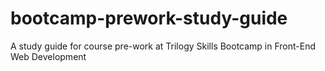 # bootcamp-prework-study-guide
A study guide for course pre-work at Trilogy Skills Bootcamp in Front-End Web Development
